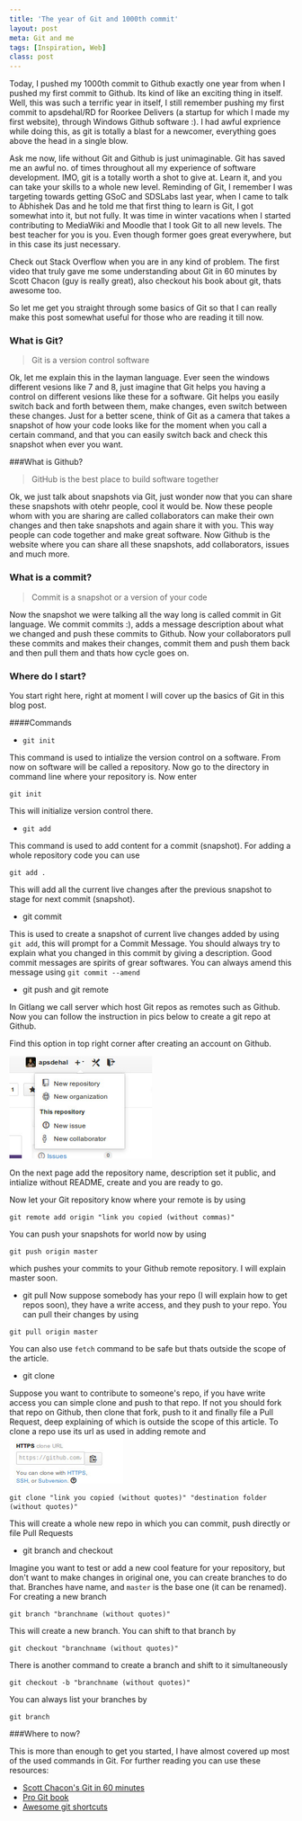 ```yaml
---
title: 'The year of Git and 1000th commit'
layout: post
meta: Git and me
tags: [Inspiration, Web] 
class: post
---
```

Today, I pushed my 1000th commit to Github exactly one year from when I pushed my first commit to Github. Its kind of like an exciting thing in itself. Well, this was such a terrific year in itself, I still remember pushing my first commit to apsdehal/RD for Roorkee Delivers (a startup for which I made my first website), through Windows Github software :). I had awful exprience while doing this, as git is totally a blast for a newcomer, everything goes above the head in a single blow.

Ask me now, life without Git and Github is just unimaginable. Git has saved me an awful no. of times throughout all my experience of software development. IMO, git is a totally worth a shot to give at. Learn it, and you can take your skills to a whole new level. Reminding of Git, I remember I was targeting towards getting GSoC and SDSLabs last year, when I came to talk to Abhishek Das and he told me that first thing to learn is Git, I got somewhat into it, but not fully. It was time in winter vacations when I started contributing to MediaWiki and Moodle that I took Git to all new levels. The best teacher for you is you. Even though former goes great everywhere, but in this case its just necessary. 

Check out Stack Overflow when you are in any kind of problem. The first video that truly gave me some understanding about Git in 60 minutes by Scott Chacon (guy is really great), also checkout his book about git, thats awesome too.

So let me get you straight through some basics of Git so that I can really make this post somewhat useful for those who are reading it till now.

### What is Git?

> Git is a version control software

Ok, let me explain this in the layman language. Ever seen the windows different vesions like 7 and 8, just imagine that Git helps you having a control on different vesions like these for a software. Git helps you easily switch back and forth between them, make changes, even switch between these changes. Just for a better scene, think of Git as a camera that takes a snapshot of how your code looks like for the moment when you call a certain command, and that you can easily switch back and check this snapshot when ever you want.

###What is Github?

> GitHub is the best place to build software together

Ok, we just talk about snapshots via Git, just wonder now that you can share these snapshots with otehr people, cool it would be. Now these people whom with you are sharing are called collaborators can make their own changes and then take snapshots and again share it with you. This way people can code together and make great software. Now Github is the website where you can share all these snapshots, add collaborators, issues and much more.

### What is a commit?

> Commit is a snapshot or a version of your code

Now the snapshot we were talking all the way long is called commit in Git language. We commit commits :), adds a message description about what we changed and push these commits to Github. Now your collaborators pull these commits and makes their changes, commit them and push them back and then pull them and thats how cycle goes on.

### Where do I start?

You start right here, right at moment I will cover up the basics of Git in this blog post.

####Commands

- `git init`

This command is used to intialize the version control on a software. From now on software will be called a repository. Now go to the directory in command line where your repository is. Now enter
```
git init
```
This will initialize version control there.

- `git add`

This command is used to add content for a commit (snapshot). For adding a whole repository code you can use

```
git add .
```
This will add all the current live changes after the previous snapshot to stage for next commit (snapshot).

- git commit

This is used to create a snapshot of current live changes added by using `git add`, this will prompt for a Commit Message. You should always try to explain what you changed in this commit by giving a description. Good commit messages are spirits of grear softwares. You can always amend this message using `git commit --amend`

- git push and git remote

In Gitlang we call server which host Git repos as remotes such as Github. Now you can follow the instruction in pics below to create a git repo at Github.

Find this option in top right corner after creating an account on Github.

![New Repo](/assets/img/posts/new_repo.jpg)

On the next page add the repository name, description set it public, and intialize without README, create and you are ready to go. 

Now let your Git repository know where your remote is by using

```
git remote add origin "link you copied (without commas)"
```
You can push your snapshots for world now by using 
```
git push origin master
```
which pushes your commits to your Github remote repository. I will explain master soon.

- git pull
Now suppose somebody has your repo (I will explain how to get repos soon), they have a write access, and they push to your repo. You can pull their changes by using 

```
git pull origin master
```
You can also use `fetch` command to be safe but thats outside the scope of the article.

- git clone

Suppose you want to contribute to someone's repo, if you have write access you can simple clone and push to that repo. If not you should fork that repo on Github, then clone that fork, push to it and finally file a Pull Request, deep explaining of which is outside the scope of this article. To clone a repo use its url as used in adding remote and
![Clone](/assets/img/posts/clone_link.jpg)
```
git clone "link you copied (without quotes)" "destination folder (without quotes)"
```
This will create a whole new repo in which you can commit, push directly or file Pull Requests

- git branch and checkout

Imagine you want to test or add a new cool feature for your repository, but don't want to make changes in original one, you can create branches to do that. Branches have name, and `master` is the base one (it can be renamed). For creating a new branch

```
git branch "branchname (without quotes)"
```
This will create a new branch. You can shift to that branch by
```
git checkout "branchname (without quotes)"
```
There is another command to create a branch and shift to it simultaneously
```
git checkout -b "branchname (without quotes)"
```
You can always list your branches by 
```
git branch
```

###Where to now?

This is more than enough to get you started, I have almost covered up most of the used commands in Git. For further reading you can use these resources:

- [Scott Chacon's Git in 60 minutes](https://www.youtube.com/watch?v=ZDR433b0HJY)
- [Pro Git book](http://git-scm.com/book)
- [Awesome git shortcuts](https://github.com/ndbroadbent/scm_breeze)